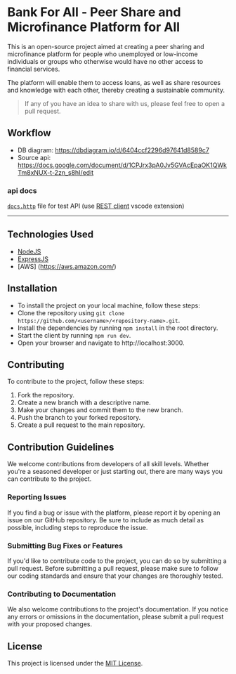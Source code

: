 # Bank For All - Peer Share and Microfinance Platform for All
This is an open-source project aimed at creating a peer sharing and microfinance platform for people who unemployed or low-income individuals or groups who otherwise would have no other access to financial services.

The platform will enable them to access loans, as well as share resources and knowledge with each other, thereby creating a sustainable community.

> If any of you have an idea to share with us, please feel free to open a pull request.

## Workflow
- DB diagram: https://dbdiagram.io/d/6404ccf2296d97641d8589c7 <br />
- Source api: https://docs.google.com/document/d/1CPJrx3pA0Jv5GVAcEpaOK1QWkTm8xNUX-t-2zn_s8hI/edit

### api docs
[`docs.http`](./docs/docs.http) file for test API (use [REST client](https://marketplace.visualstudio.com/items?itemName=humao.rest-client) vscode extension)

---

## Technologies Used
- [NodeJS](https://nodejs.org/)
- [ExpressJS](https://expressjs.com/)
- [AWS] (https://aws.amazon.com/)

## Installation
- To install the project on your local machine, follow these steps:
- Clone the repository using `git clone https://github.com/<username>/<repository-name>.git`.
- Install the dependencies by running `npm install` in the root directory.
- Start the client by running `npm run dev`.
- Open your browser and navigate to http://localhost:3000.

## Contributing

To contribute to the project, follow these steps:

1. Fork the repository.
2. Create a new branch with a descriptive name.
3. Make your changes and commit them to the new branch.
4. Push the branch to your forked repository.
5. Create a pull request to the main repository.

## Contribution Guidelines

We welcome contributions from developers of all skill levels. Whether you're a seasoned developer or just starting out, there are many ways you can contribute to the project.

### Reporting Issues

If you find a bug or issue with the platform, please report it by opening an issue on our GitHub repository. Be sure to include as much detail as possible, including steps to reproduce the issue.

### Submitting Bug Fixes or Features

If you'd like to contribute code to the project, you can do so by submitting a pull request. Before submitting a pull request, please make sure to follow our coding standards and ensure that your changes are thoroughly tested.

### Contributing to Documentation

We also welcome contributions to the project's documentation. If you notice any errors or omissions in the documentation, please submit a pull request with your proposed changes.

## License

This project is licensed under the [MIT License](./LICENSE).

